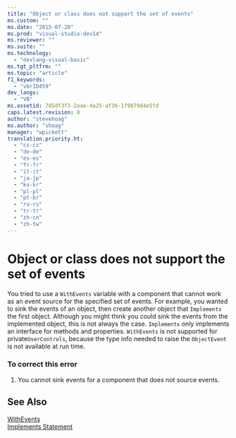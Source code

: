 ```yaml
---
title: "Object or class does not support the set of events"
ms.custom: ""
ms.date: "2015-07-20"
ms.prod: "visual-studio-dev14"
ms.reviewer: ""
ms.suite: ""
ms.technology: 
  - "devlang-visual-basic"
ms.tgt_pltfrm: ""
ms.topic: "article"
f1_keywords: 
  - "vbrID459"
dev_langs: 
  - "VB"
ms.assetid: 785df3f3-2aae-4a25-af36-1f9879d4e5fd
caps.latest.revision: 8
author: "stevehoag"
ms.author: "shoag"
manager: "wpickett"
translation.priority.ht: 
  - "cs-cz"
  - "de-de"
  - "es-es"
  - "fr-fr"
  - "it-it"
  - "ja-jp"
  - "ko-kr"
  - "pl-pl"
  - "pt-br"
  - "ru-ru"
  - "tr-tr"
  - "zh-cn"
  - "zh-tw"
---
```

# Object or class does not support the set of events
You tried to use a `WithEvents` variable with a component that cannot work as an event source for the specified set of events. For example, you wanted to sink the events of an object, then create another object that `Implements` the first object. Although you might think you could sink the events from the implemented object, this is not always the case. `Implements` only implements an interface for methods and properties. `WithEvents` is not supported for private`UserControls`, because the type info needed to raise the `ObjectEvent` is not available at run time.  
  
### To correct this error  
  
1.  You cannot sink events for a component that does not source events.  
  
## See Also  
 [WithEvents](../../../visual-basic\language-reference\modifiers/withevents.md)   
 [Implements Statement](../../../visual-basic\language-reference\statements/implements-statement.md)